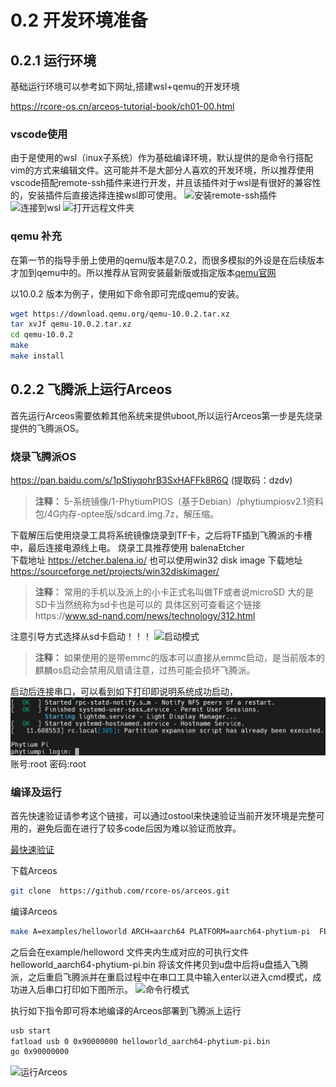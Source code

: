 # 0.2 开发环境准备

## 0.2.1 运行环境

基础运行环境可以参考如下网址,搭建wsl+qemu的开发环境

<https://rcore-os.cn/arceos-tutorial-book/ch01-00.html>

### vscode使用
由于是使用的wsl（inux子系统）作为基础编译环境，默认提供的是命令行搭配vim的方式来编辑文件。这可能并不是大部分人喜欢的开发环境，所以推荐使用vscode搭配remote-ssh插件来进行开发，并且该插件对于wsl是有很好的兼容性的，安装插件后直接选择连接wsl即可使用。
![安装remote-ssh插件](./img/0_2_1_1_install_remote_ssh.png)
![连接到wsl](./img/0_2_1_2_connect_wsl.png)
![打开远程文件夹](./img/0_2_1_3_open_remote_folder.png)

### qemu 补充
在第一节的指导手册上使用的qemu版本是7.0.2，而很多模拟的外设是在后续版本才加到qemu中的。所以推荐从官网安装最新版或指定版本[qemu官网](https://www.qemu.org/download)

以10.0.2 版本为例子，使用如下命令即可完成qemu的安装。

```bash
wget https://download.qemu.org/qemu-10.0.2.tar.xz
tar xvJf qemu-10.0.2.tar.xz
cd qemu-10.0.2
make
make install
```

## 0.2.2 飞腾派上运行Arceos
首先运行Arceos需要依赖其他系统来提供uboot,所以运行Arceos第一步是先烧录提供的飞腾派OS。

### 烧录飞腾派OS
<https://pan.baidu.com/s/1pStiyqohrB3SxHAFFk8R6Q>  (提取码：dzdv)
> **注释：** 5-系统镜像/1-PhytiumPIOS（基于Debian）/phytiumpiosv2.1资料包/4G内存-optee版/sdcard.img.7z，解压缩。

下载解压后使用烧录工具将系统镜像烧录到TF卡，之后将TF插到飞腾派的卡槽中，最后连接电源线上电。
烧录工具推荐使用 balenaEtcher  
下载地址 https://etcher.balena.io/
也可以使用win32 disk image 
下载地址 https://sourceforge.net/projects/win32diskimager/

> **注释：** 常用的手机以及派上的小卡正式名叫做TF或者说microSD 大的是SD卡当然统称为sd卡也是可以的  具体区别可查看这个链接https://www.sd-nand.com/news/technology/312.html

注意引导方式选择从sd卡启动！！！
![启动模式](./img/0_2_2_1_start_mode_table.png)

> **注释：**  如果使用的是带emmc的版本可以直接从emmc启动，是当前版本的麒麟os启动会禁用风扇请注意，过热可能会损坏飞腾派。

启动后连接串口，可以看到如下打印即说明系统成功启动，
![phyiumpi](./img/0_2_2_4_start_phyiumpios.png)
账号:root
密码:root

### 编译及运行
首先快速验证请参考这个链接，可以通过ostool来快速验证当前开发环境是完整可用的，避免后面在进行了较多code后因为难以验证而放弃。

[最快速验证](https://github.com/qclic/phytium-mci/blob/main/docs/%E9%A3%9E%E8%85%BE%E6%B4%BESDMMC%E5%BC%80%E5%8F%91.md#%E6%9C%80%E7%AE%80%E4%BB%A3%E7%A0%81%E6%B5%8B%E8%AF%95%E6%96%B9%E5%BC%8F
)

下载Arceos

```bash
git clone  https://github.com/rcore-os/arceos.git
```

编译Arceos

```bash
make A=examples/helloworld ARCH=aarch64 PLATFORM=aarch64-phytium-pi  FEARURES="irq" SMP=4 LOG=info
```

之后会在example/helloword 文件夹内生成对应的可执行文件helloworld_aarch64-phytium-pi.bin
将该文件拷贝到u盘中后将u盘插入飞腾派，之后重启飞腾派并在重启过程中在串口工具中输入enter以进入cmd模式，成功进入后串口打印如下图所示。
![命令行模式](./img/0_2_2_2_enter_cmd_mode.png)

执行如下指令即可将本地编译的Arceos部署到飞腾派上运行

```bash
usb start
fatload usb 0 0x90000000 helloworld_aarch64-phytium-pi.bin
go 0x90000000
```

![运行Arceos](./img/0_2_2_3_start_Arceos.png)